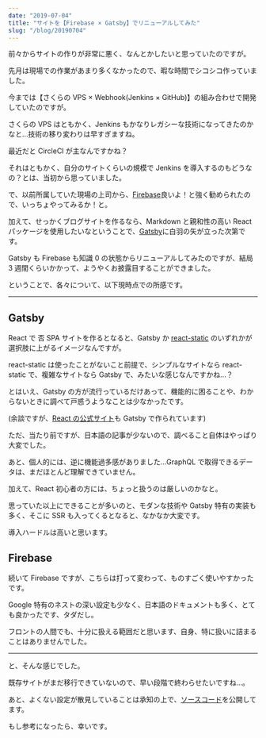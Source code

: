 ```yaml
---
date: "2019-07-04"
title: "サイトを【Firebase × Gatsby】でリニューアルしてみた"
slug: "/blog/20190704"
---
```


前々からサイトの作りが非常に悪く、なんとかしたいと思っていたのですが。

先月は現場での作業があまり多くなかったので、暇な時間でシコシコ作っていました。

今までは【さくらの VPS × Webhook(Jenkins × GitHub)】の組み合わせで開発していたのですが。

さくらの VPS はともかく、Jenkins もかなりレガシーな技術になってきたのかなと…技術の移り変わりは早すぎますね。

最近だと CircleCI が主なんですかね？

それはともかく、自分のサイトくらいの規模で Jenkins を導入するのもどうなの？とは、当初から思っていました。

で、以前所属していた現場の上司から、[Firebase](https://firebase.google.com/?hl=ja)良いよ！と強く勧められたので、いっちょやってみるか！と。

加えて、せっかくブログサイトを作るなら、Markdown と親和性の高い React パッケージを使用したいなということで、[Gatsby](https://www.gatsbyjs.org/)に白羽の矢が立った次第です。

Gatsby も Firebase も知識 0 の状態からリニューアルしてみたのですが、結局 3 週間くらいかかって、ようやくお披露目することができました。

ということで、各々について、以下現時点での所感です。

---

## Gatsby

React で 否 SPA サイトを作るとなると、Gatsby か [react-static](https://github.com/nozzle/react-static) のいずれかが選択肢に上がるイメージなんですが。

react-static は使ったことがないこと前提で、シンプルなサイトなら react-static で、複雑なサイトなら Gatsby で、みたいな感じなんですかね…？

とはいえ、Gatsby の方が流行っているだけあって、機能的に困ることや、わからないときに調べて戸惑うようなことは少なかったです。

(余談ですが、[React の公式サイト](https://reactjs.org/)も Gatsby で作られています)

ただ、当たり前ですが、日本語の記事が少ないので、調べること自体はやっぱり大変でした。

あと、個人的には、逆に機能過多感がありました…GraphQL で取得できるデータは、まだほとんど理解できていません。

加えて、React 初心者の方には、ちょっと扱うのは厳しいのかなと。

思っていた以上にできることが多いのと、モダンな技術や Gatsby 特有の実装も多く、そこに SSR も入ってくるとなると、なかなか大変です。

導入ハードルは高いと思います。

## Firebase

続いて Firebase ですが、こちらは打って変わって、ものすごく使いやすかったです。

Google 特有のネストの深い設定も少なく、日本語のドキュメントも多く、とても良かったです、タダだし。

フロントの人間でも、十分に扱える範囲だと思います、自身、特に扱いに詰まることはありませんでした。

---

と、そんな感じでした。

既存サイトがまだ移行できていないので、早い段階で終わらせたいですね…。

あと、よくない設定が散見していることは承知の上で、[ソースコード](https://github.com/piro0919/kk-web)を公開してます。

もし参考になったら、幸いです。
